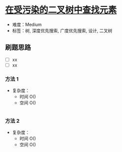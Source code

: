 # [在受污染的二叉树中查找元素](https://leetcode-cn.com/problems/find-elements-in-a-contaminated-binary-tree/)

- 难度：Medium
- 标签：树, 深度优先搜索, 广度优先搜索, 设计, 二叉树

## 刷题思路

- [ ] xx
- [ ] xx

### 方法 1

- 复杂度：
    - 时间 O()
    - 空间 O()

``` js

```

### 方法 2

- 复杂度：
    - 时间 O()
    - 空间 O()

``` js

```
